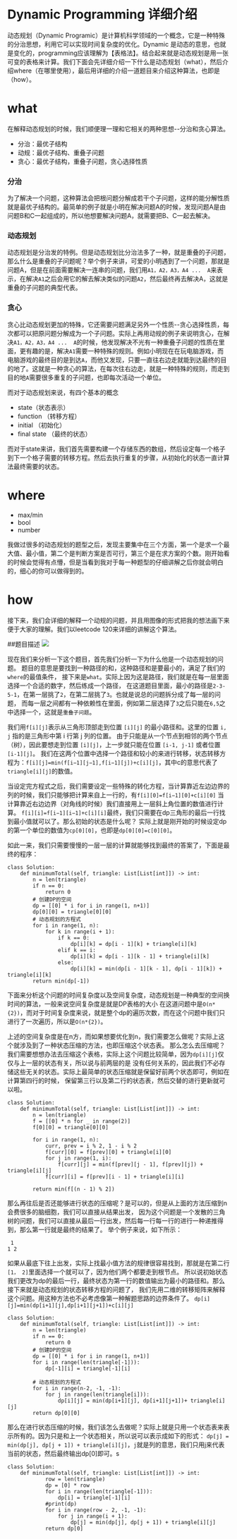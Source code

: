 # Dynamic Programming 详细介绍

动态规划（Dynamic Programic）是计算机科学领域的一个概念，它是一种特殊的分治思想，利用它可以实现时间复杂度的优化。Dynamic
是动态的意思，也就是变化的，programming应该理解为【表格法】。结合起来就是动态规划是用一张可变的表格来计算。我们下面会先详细介绍一下什么是动态规划（what），然后介绍where（在哪里使用），最后用详细的介绍一道题目来介绍这种算法，也即是（how）。

# what
在解释动态规划的时候，我们顺便理一理和它相关的两种思想--分治和贪心算法。
- 分治：最优子结构
- 动规：最优子结构、重叠子问题
- 贪心：最优子结构，重叠子问题，贪心选择性质

### 分治
为了解决一个问题，这种算法会把根问题分解成若干个子问题，这样的能分解性质就是最优子结构的。最简单的例子就是小明在解决问题A的时候，发现问题A是由问题B和C一起组成的，所以他想要解决问题A，就需要把B、C一起去解决。

### 动态规划
动态规划是分治发的特例。但是动态规划比分治法多了一种，就是重叠的子问题，那么什么是重叠的子问题呢？举个例子来讲，可爱的小明遇到了一个问题，那就是问题A，但是在前面需要解决一连串的问题，我们用```A1，A2，A3，A4 ...  A```来表示，在解决```A1```之后会用它的解去解决类似的问题```A2```，然后最终再去解决A，这就是重叠的子问题的典型代表。

### 贪心
贪心比动态规划更加的特殊，它还需要问题满足另外一个性质--贪心选择性质，每次都可以把原问题分解成为一个子问题。实际上再用动规的例子来说明贪心，在解决```A1，A2，A3，A4 ...  A```的时候，他发现解决不光有一种重叠子问题的性质在里面，更有趣的是，解决```A1```需要一种特殊的规则。例如小明现在在玩电脑游戏，而电脑游戏的最终目的是到达```A```，而他又发现，只要一直往右边走就能到达最终的目的地了。这就是一种贪心的算法，在每次往右边走，就是一种特殊的规则，而走到目的地```A```需要很多重复的子问题，也即每次活动一个单位。

而对于动态规划来说，有四个基本的概念
- state（状态表示）
- function （转移方程）
- initial （初始化）
- final state （最终的状态）

而对于state来讲，我们首先需要构建一个存储东西的数组，然后设定每一个格子到下一个格子需要的转移方程。然后去执行重复的步骤，从初始化的状态一直计算法最终需要的状态。

# where
- max/min
- bool
- number

我做过很多的动态规划的题型之后，发现主要集中在三个方面，第一个是求一个最大值、最小值，第二个是判断方案是否可行，第三个是在求方案的个数。刚开始看的时候会觉得有点懵，但是当看到我对于每一种题型的仔细讲解之后你就会明白的，细心的你可以做得到的。

# how
接下来，我们会详细的解释一个动规的问题，并且用图像的形式把我的想法画下来便于大家的理解。我们以leetcode 120来详细的讲解这个算法。

##题目描述
![](120_1.png)


现在我们来分析一下这个题目，首先我们分析一下为什么他是一个动态规划的问题。
题目的意思是要找到一种路径的和，这种路径和是要最小的，满足了我们的 ```where```的最值条件，
接下来是```what```。实际上因为这是路径，我们就是在每一层里面选择一个合适的数字，然后练成一个路径，
在这道题目里面，最小的路径是```2-3-5-1```，在第一层挑了```2```，在第二层挑了```3```。也就是说总的问题拆分成了每一层的问题，
而每一层之间都有一种依赖性在里面，例如第二层选择了```3```之后只能在```6,5```之中选择一个，这就是```重叠子问题```。


我们用```f[i][j]```表示从三角形顶部走到位置 ```[i][j]``` 的最小路径和。这里的位置 ```i, j``` 指的是三角形中第 i 行第 j 列的位置。
由于只能是从一个节点到相邻的两个节点（树），因此要想走到位置 ```[i][j]```，上一步就只能在位置 ```[i-1, j-1]``` 或者位置 ```[i-1][j]```。
我们在这两个位置中选择一个路径和较小的来进行转移，状态转移方程为：```f[i][j]=min(f[i−1][j−1],f[i−1][j])+c[i][j]```，其中c的意思代表了```triangle[i][j]```的数值。


当设定完方程式之后，我们需要设定一些特殊的转化方程，当计算靠近左边边界的列的时候，我们只能够把计算来自上一行的，有```f[i][0]=f[i−1][0]+c[i][0]```
当计算靠近右边边界（对角线的时候）我们直接用上一层斜上角位置的数值进行计算。
```f[i][i]=f[i−1][i−1]+c[i][i]```最终，我们只需要在dp三角形的最后一行找到最小值就可以了。那么初始的状态是什么呢？
实际上就是刚开始的时候设定dp的第一个单位的数值为```cp[0][0]```，也即是```dp[0][0]=c[0][0]```。

如此一来，我们只需要慢慢的一层一层的计算就能够找到最终的答案了，下面是最终的程序：

```
class Solution:
    def minimumTotal(self, triangle: List[List[int]]) -> int:
        n = len(triangle)
        if n == 0:
            return 0
        # 创建DP的空间
        dp = [[0] * i for i in range(1, n+1)]
        dp[0][0] = triangle[0][0]
        # 动态规划的方程式
        for i in range(1, n):
            for k in range(i + 1):
                if k == 0:
                    dp[i][k] = dp[i - 1][k] + triangle[i][k]
                elif k == i:
                    dp[i][k] = dp[i - 1][k - 1] + triangle[i][k]
                else:
                    dp[i][k] = min(dp[i - 1][k - 1], dp[i - 1][k]) + triangle[i][k]
        return min(dp[-1])
```
下面来分析这个问题的时间复杂度以及空间复杂度，动态规划是一种典型的空间换时间的算法，一般来说空间复杂度是就是DP表格的大小
在这道问题中是```O(n*{2})```，而对于时间复杂度来说，就是整个dp的遍历次数，而在这个问题中我们只进行了一次遍历，所以是```O(n*{2})```。

上述的空间复杂度是在n方，而如果想要优化到n，我们需要怎么做呢？实际上这个就涉及到了一种状态压缩的方法，也即压缩这个状态表。
那么怎么去压缩呢？我们需要想想办法去压缩这个表格，实际上这个问题比较简单，因为```dp[i][j]```仅仅与上一层的状态有关，所以说与前两层的是
没有任何关系的，因此我们不必存储这些无关的状态。实际上最简单的状态压缩就是保留好前两个状态即可，例如在计算第四行的时候，
保留第三行以及第二行的状态表，然后交替的进行更新就可以啦。

```
class Solution:
    def minimumTotal(self, triangle: List[List[int]]) -> int:
        n = len(triangle)
        f = [[0] * n for _ in range(2)]
        f[0][0] = triangle[0][0]

        for i in range(1, n):
            curr, prev = i % 2, 1 - i % 2
            f[curr][0] = f[prev][0] + triangle[i][0]
            for j in range(1, i):
                f[curr][j] = min(f[prev][j - 1], f[prev][j]) + triangle[i][j]
            f[curr][i] = f[prev][i - 1] + triangle[i][i]
        
        return min(f[(n - 1) % 2])
```

那么再往后是否还能够进行状态的压缩呢？是可以的，但是从上面的方法压缩到n会费很多的脑细胞，我们可以直接从结果出发，
因为这个问题是一个发散的三角树的问题，我们可以直接从最后一行出发，然后每一行每一行的进行一种递推得到，那么第一行就是最终的结果了。
举个例子来说，如下所示：

```
 1
1 2
```
如果从最底下往上出发，实际上找最小值方法的规律很容易找到，那就是在第二行```[1， 2]```里面选择一个就可以了，因为他们两个都要走到根节点。
所以说初始状态我们更改为dp的最后一行，最终状态为第一行的数值输出为最小的路径和。那么接下来就是动态规划的状态转移方程的问题了，
我们先用二维的转移矩阵来解释这个问题。用这种方法也不必考虑像第一种解题思路的边界条件了。
```dp[i][j]=min(dp[i+1][j],dp[i+1][j+1])+c[i][j]```

```
class Solution:
    def minimumTotal(self, triangle: List[List[int]]) -> int:
        n = len(triangle)
        if n == 0:
            return 0
        # 创建DP的空间
        dp = [[0] * i for i in range(1, n+1)]
        for i in range(len(triangle[-1])):
            dp[-1][i] = triangle[-1][i]

        # 动态规划的方程式
        for i in range(n-2, -1, -1):
            for j in range(len(triangle[i])):
                dp[i][j] = min(dp[i+1][j], dp[i+1][j+1])+ triangle[i][j]
        return dp[0][0]         
```

那么在进行状态压缩的时候，我们该怎么去做呢？实际上就是只用一个状态表来表示所有的。因为只是和上一个状态相关，所以说可以表示成如下的形式：
```dp[j] = min(dp[j], dp[j + 1]) + triangle[i][j]```，```j```就是列的意思，我们只用j来代表
当前的状态，然后最终输出dp[0]即可。s

```
class Solution:
    def minimumTotal(self, triangle: List[List[int]]) -> int:
            row = len(triangle)
            dp = [0] * row
            for i in range(len(triangle[-1])):
                dp[i] = triangle[-1][i]
            #print(dp)
            for i in range(row - 2, -1, -1):
                for j in range(i + 1):
                    dp[j] = min(dp[j], dp[j + 1]) + triangle[i][j]
            return dp[0]
```